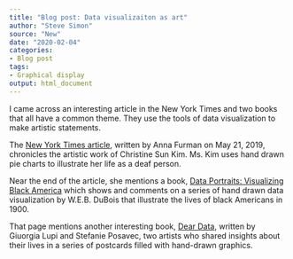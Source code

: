 ```yaml
---
title: "Blog post: Data visualizaiton as art"
author: "Steve Simon"
source: "New"
date: "2020-02-04"
categories:
- Blog post
tags:
- Graphical display
output: html_document
---
```


I came across an interesting article in the New York Times and two books that all have a common theme. They use the tools of data visualization to make artistic statements.


<!---More--->

The [New York Times article](https://www.nytimes.com/2019/05/21/t-magazine/christine-sun-kim-artist.html), written by Anna Furman on May 21, 2019, chronicles the artistic work of Christine Sun Kim. Ms. Kim uses hand drawn pie charts to illustrate her life as a deaf person.

Near the end of the article, she mentions a book, [Data Portraits: Visualizing Black America](https://www.amazon.com/dp/B07JQ2LWVB/) which shows and comments on a series of hand drawn data visualization by W.E.B. DuBois that illustrate the lives of black Americans in 1900.

That page mentions another interesting book, [Dear Data](https://www.amazon.com/Dear-Data-Giorgia-Lupi/dp/1616895322/), written by Giuorgia Lupi and Stefanie Posavec, two artists who shared insights about their lives in a series of postcards filled with hand-drawn graphics. 
